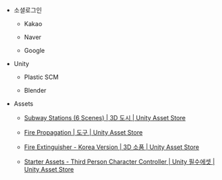 - 소셜로그인
  
  - Kakao
  
  - Naver
  
  - Google

- Unity
  
  - Plastic SCM
  
  - Blender

- Assets
  
  - [Subway Stations (6 Scenes) | 3D 도시 | Unity Asset Store](https://assetstore.unity.com/packages/3d/environments/urban/subway-stations-6-scenes-160191)
  
  - [Fire Propagation | 도구 | Unity Asset Store](https://assetstore.unity.com/packages/tools/fire-propagation-92187)
  
  - [Fire Extinguisher - Korea Version | 3D 소품 | Unity Asset Store](https://assetstore.unity.com/packages/3d/props/fire-extinguisher-korea-version-173369)
  
  - [Starter Assets - Third Person Character Controller | Unity 필수에셋 | Unity Asset Store](https://assetstore.unity.com/packages/essentials/starter-assets-third-person-character-controller-196526)

    

